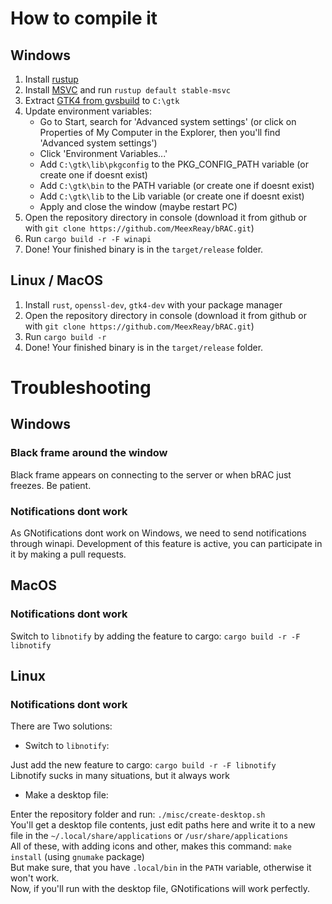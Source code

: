 # How to compile it

## Windows

1. Install [rustup](https://rustup.rs/)
2. Install [MSVC](https://visualstudio.microsoft.com/visual-cpp-build-tools/) and run `rustup default stable-msvc`
3. Extract [GTK4 from gvsbuild](https://github.com/wingtk/gvsbuild/releases/latest) to `C:\gtk` 
4. Update environment variables:
    - Go to Start, search for 'Advanced system settings' (or click on Properties of My Computer in the Explorer, then you'll find 'Advanced system settings')
    - Click 'Environment Variables...'
    - Add `C:\gtk\lib\pkgconfig` to the PKG_CONFIG_PATH variable (or create one if doesnt exist)
    - Add `C:\gtk\bin` to the PATH variable (or create one if doesnt exist)
    - Add `C:\gtk\lib` to the Lib variable (or create one if doesnt exist)
    - Apply and close the window (maybe restart PC)
5. Open the repository directory in console (download it from github or with `git clone https://github.com/MeexReay/bRAC.git`)
6. Run `cargo build -r -F winapi`
7. Done! Your finished binary is in the `target/release` folder.

## Linux / MacOS

1. Install `rust`, `openssl-dev`, `gtk4-dev` with your package manager
2. Open the repository directory in console (download it from github or with `git clone https://github.com/MeexReay/bRAC.git`)
3. Run `cargo build -r`
4. Done! Your finished binary is in the `target/release` folder.

# Troubleshooting

## Windows

### Black frame around the window

Black frame appears on connecting to the server or when bRAC just freezes. Be patient.

### Notifications dont work

As GNotifications dont work on Windows, we need to send notifications through winapi. 
Development of this feature is active, you can participate in it by making a pull requests.

## MacOS

### Notifications dont work

Switch to `libnotify` by adding the feature to cargo: `cargo build -r -F libnotify`

## Linux

### Notifications dont work

There are Two solutions:

- Switch to `libnotify`:

Just add the new feature to cargo: `cargo build -r -F libnotify` \
Libnotify sucks in many situations, but it always work

- Make a desktop file:

Enter the repository folder and run: `./misc/create-desktop.sh` \
You'll get a desktop file contents, just edit paths here and write it to a new file in the `~/.local/share/applications` or `/usr/share/applications`\
All of these, with adding icons and other, makes this command: `make install` (using `gnumake` package) \
But make sure, that you have `.local/bin` in the `PATH` variable, otherwise it won't work. \
Now, if you'll run with the desktop file, GNotifications will work perfectly.

